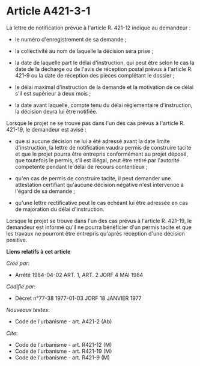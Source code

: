 # Article A421-3-1

La lettre de notification prévue à l'article R. 421-12 indique au demandeur :

- le numéro d'enregistrement de sa demande ;

- la collectivité au nom de laquelle la décision sera prise ;

- la date de laquelle part le délai d'instruction, qui peut être selon le cas la date de la décharge ou de l'avis de
réception postal prévus à l'article R. 421-9 ou la date de réception des pièces complétant le dossier ;

- le délai maximal d'instruction de la demande et la motivation de ce délai s'il est supérieur à deux mois ;

- la date avant laquelle, compte tenu du délai réglementaire d'instruction, la décision devra lui être notifiée.

Lorsque le projet ne se trouve pas dans l'un des cas prévus à l'article R. 421-19, le demandeur est avisé :

- que si aucune décision ne lui a été adressé avant la date limite d'instruction, la lettre de notification vaudra permis de
construire tacite et que le projet pourra être entrepris conformément au projet déposé, que toutefois le permis, s'il est
illégal, peut être retiré par l'autorité compétente pendant le délai de recours contentieux ;

- qu'en cas de permis de construire tacite, il peut demander une attestation certifiant qu'aucune décision négative n'est
intervenue à l'égard de sa demande ;

- qu'une lettre rectificative peut le cas échéant lui être adressée en cas de majoration du délai d'instruction.

Lorsque le projet se trouve dans l'un des cas prévus à l'article R. 421-19, le demandeur est informé qu'il ne pourra
bénéficier d'un permis tacite et que les travaux ne pourront être entrepris qu'après réception d'une décision positive.

**Liens relatifs à cet article**

_Créé par_:

  - Arrêté 1984-04-02 ART. 1, ART. 2 JORF 4 MAI 1984

_Codifié par_:

  - Décret n°77-38 1977-01-03 JORF 18 JANVIER 1977

_Nouveaux textes_:

  - Code de l'urbanisme - art. A421-2 (Ab)

_Cite_:

  - Code de l'urbanisme - art. R421-12 (M)
  - Code de l'urbanisme - art. R421-19 (M)
  - Code de l'urbanisme - art. R421-9 (M)
